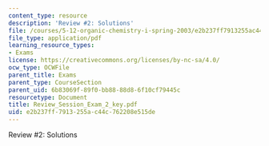 ```yaml
---
content_type: resource
description: 'Review #2: Solutions'
file: /courses/5-12-organic-chemistry-i-spring-2003/e2b237ff7913255ac44c762208e515de_Review_Session_Exam_2_key.pdf
file_type: application/pdf
learning_resource_types:
- Exams
license: https://creativecommons.org/licenses/by-nc-sa/4.0/
ocw_type: OCWFile
parent_title: Exams
parent_type: CourseSection
parent_uid: 6b83069f-89f0-bb88-88d8-6f10cf79445c
resourcetype: Document
title: Review_Session_Exam_2_key.pdf
uid: e2b237ff-7913-255a-c44c-762208e515de
---
```

Review #2: Solutions